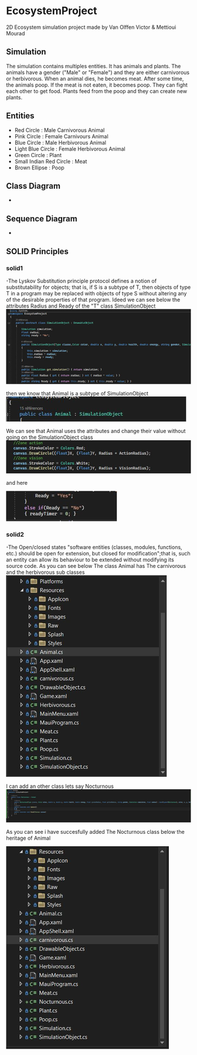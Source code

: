 # EcosystemProject
2D Ecosystem simulation project made by Van Olffen Victor & Mettioui Mourad

## Simulation
The simulation contains multiples entities. It has animals and plants.
The animals have a gender ("Male" or "Female") and they are either carnivorous or herbivorous. When an animal dies, he becomes meat.
After some time, the animals poop. If the meat is not eaten, it becomes poop. They can fight each other to get food.
Plants feed from the poop and they can create new plants.

## Entities
- Red Circle              : Male Carnivorous Animal
- Pink Circle             : Female Carnivours Animal
- Blue Circle             : Male Herbivorous Animal
- Light Blue Circle       : Female Herbivorous Animal
- Green Circle            : Plant
- Small Indian Red Circle : Meat
- Brown Ellipse           : Poop

## Class Diagram
-
## Sequence Diagram
-
## SOLID Principles

### solid1
-The Lyskov Substitution principle protocol defines a notion of substitutability for objects; that is, if S is a subtype of T, then objects of type T in a program may be replaced with objects of type S without altering any of the desirable properties of that program.
Ideed we can see below the attributes Radius and Ready of the "T" class SimulationObject
<picture>
  <img src="https://github.com/VictorVanO/EcosystemProject/blob/main/images%20project/S1_attributes.PNG">
<picture>
  
then we know that Animal is a subtype of SimulationObject
<picture>
  <img src="https://github.com/VictorVanO/EcosystemProject/blob/main/images%20project/S1_legacy.PNG">
<picture>
  
We can see that Animal uses the attributes and change their value without going on the SimulationObject class
<picture>
  <img src="https://github.com/VictorVanO/EcosystemProject/blob/main/images%20project/S1_using.PNG">
<picture>
  
and here
  
<picture>
  <img src="https://github.com/VictorVanO/EcosystemProject/blob/main/images%20project/S1_using2.PNG">
<picture>

### solid2
-The Open/closed states "software entities (classes, modules, functions, etc.) should be open for extension, but closed for modification";that is, such an entity can allow its behaviour to be extended without modifying its source code.
As you can see below The class Animal has The carnivorous and the herbivorous sub classes 
<picture>
  <img src="https://github.com/VictorVanO/EcosystemProject/blob/main/images%20project/S2_Files%20before.PNG">
<picture>
  
I can add an other class lets say Nocturnous
<picture>
  <img src="https://github.com/VictorVanO/EcosystemProject/blob/main/images%20project/S2_Added%20Class.PNG">
<picture>
  
As you can see i have succesfully added The Nocturnous class below the heritage of Animal

<picture>
  <img src="https://github.com/VictorVanO/EcosystemProject/blob/main/images%20project/S2_Files%20after.PNG">
<picture>
